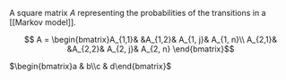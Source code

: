 A square matrix $A$ representing the probabilities of the transitions in a [[Markov model]].


$$
A = \begin{bmatrix}A_{1,1}& &A_{1,2}& A_{1, j}& A_{1, n}\\ A_{2,1}& &A_{2,2}& A_{2, j}& A_{2, n} \end{bmatrix}$$


$\begin{bmatrix}a & b\\c & d\end{bmatrix}$
